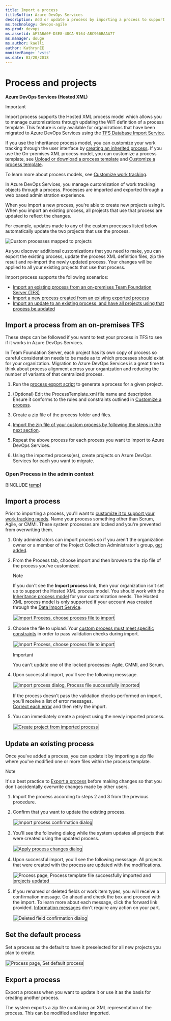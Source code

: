 ```yaml
---
title: Import a process
titleSuffix: Azure DevOps Services     
description: Add or update a process by importing a process to support customization of tracking work in Azure DevOps Services.
ms.technology: devops-agile
ms.prod: devops
ms.assetid: AF7ABA0F-D3E8-48CA-9164-ABC966BAAA77
ms.manager: douge
ms.author: kaelli
author: KathrynEE
monikerRange: 'vsts'
ms.date: 03/20/2018
---
```


# Process and projects    

**Azure DevOps Services (Hosted XML)**

> [!IMPORTANT]  
> Import process supports the Hosted XML process model which allows you to manage customizations through updating the WIT definition of a process template. This feature is only available for organizations that have been migrated to Azure DevOps Services using the [TFS Database Import Service](https://aka.ms/TFSDataImport).  
>
> If you use the Inheritance process model, you can customize your work tracking through the user interface by [creating an inherited process](../manage-process.md). If you use the On-premises XML process model, you can customize a process template, see [Upload or download a process template](../../../../boards/work-items/guidance/manage-process-templates.md) and [Customize a process template](../../../../reference/process-templates/customize-process.md).
>
> To learn more about process models, see [Customize work tracking](../../../../reference/customize-work.md). 

In Azure DevOps Services, you manage customization of work tracking objects through a process.
Processes are imported and exported through a web based administration experience. 

When you import a new process, you're able to create new projects using it.  
When you import an existing process, all projects that use that process are updated to reflect the changes. 

For example, updates made to any of the custom processes listed below automatically update the two projects that use the process.
 
![Custom processes mapped to projects](_img/ALM_IP_ProcessUse.png)

As you discover additional customizations that you need to make, you can export the existing process, update the process XML definition files, 
zip the result and re-import the newly updated process. Your changes will be applied to all your existing projects that use that process.    

Import process supports the following scenarios:   
*   [Import an existing process from an on-premises Team Foundation Server (TFS)](#import-from-TFS)  
*   [Import a new process created from an existing exported process](#import-process)  
*   [Import an update to an existing process, and have all projects using that process be updated](#update-process)  

<a id="import-from-TFS">  </a>
## Import a process from an on-premises TFS 

These steps can be followed if you want to test your process in TFS to see if it works in Azure DevOps Services.

In Team Foundation Server, each project has its own copy of process so careful consideration needs to be made as to which processes should exist for your organization.
Migration to Azure DevOps Services is a great time to think about process alignment across your organization and reducing the number of variants of that centralized process.  
 
1.  Run the [process export script](customize-process.md#open-process-wit) to generate a process for a given project.   

2.  (Optional) Edit the ProcessTemplate.xml file name and description. Ensure it conforms to the rules and constraints outlined in [Customize a process](customize-process.md).

3.  Create a zip file of the process folder and files.  

4.  [Import the zip file of your custom process by following the steps in the next section](#import-process).  

5.  Repeat the above process for each process you want to import to Azure DevOps Services.

6.  Using the imported process(es), create projects on Azure DevOps Services for each you want to migrate. 

<a id="open-process-wit">  </a>
### Open Process in the admin context

[!INCLUDE [temp](../../_shared/open-process-admin-context-ts-only.md)]

<a id="import-process">  </a>
## Import a process

Prior to importing a process, you'll want to [customize it to support your work tracking needs](customize-process.md). 
Name your process something other than Scrum, Agile, or CMMI. These system processes are locked and you're prevented from overwriting them.   

1. Only administrators can import process so if you aren't the organization owner or a member of the Project Collection Administrator's group, [get added](../../../security/set-project-collection-level-permissions.md). 

2.  From the Process tab, choose import and then browse to the zip file of the process you've customized.  
  
    > [!NOTE]    
    > If you don't see the **Import process** link, then your organization isn't set up to support the Hosted XML process model. You should work with the [Inheritance process model](../manage-process.md) for your customization needs. The Hosted XML process model is only supported if your account was created through the [Data Import Service](https://aka.ms/TFSDataImport).

    <img src="_img/import-process-import.png" alt="Import Process, choose process file to import" style="border: 2px solid #C3C3C3;" />

3.  Choose the file to upload. Your [custom process must meet specific constraints](customize-process.md) in order to pass validation checks during import.  

	<img src="_img/import-process-dialog.png" alt="Import Process, choose process file to import" style="border: 2px solid #C3C3C3;" />	 

	> [!IMPORTANT]  
	>You can't update one of the locked processes: Agile, CMMI, and Scrum.  

3.  Upon successful import, you'll see the following messsage.  

    <img src="_img/ALM_IP_AddNewProcessSuccess.png" alt="Import process dialog, Process file successfully imported" style="border: 2px solid #C3C3C3;" />

    If the process doesn't pass the validation checks performed on import, you'll receive a list of error messages.  
    [Correct each error](resolve-errors.md) and then retry the import. 

4.  You can immediately create a project using the newly imported process. 

	<img src="_img/import-process-new-team-project.png" alt="Create project from imported process" style="border: 2px solid #C3C3C3;" />

<a id="update-process">  </a>
## Update an existing process

Once you've added a process, you can update it by importing a zip file where you've modified one or more files within the process template.

> [!NOTE]    
>It's a best practice to [Export a process](#export-process) before making changes so that you don't accidentally overwrite changes made by other users.

1.  Import the process according to steps 2 and 3 from the previous procedure.     

2.  Confirm that you want to update the existing process.  

    <img src="_img/ALM_IP_UpdateProcessConfirm.png" alt="Import process confirmation dialog" style="border: 2px solid #C3C3C3;" />

3.  You'll see the following dialog while the system updates all projects that were created using the updated process.  

    <img src="_img/ALM_IP_ApplyProcessChanges.png" alt="Apply process changes dialog" style="border: 2px solid #C3C3C3;" />

4.  Upon successful import, you'll see the following messsage. All projects that were created with the process are updated with the modifications. 

    <img src="_img/ALM_IP_ImportAndUpdateSuccess.png" alt="Process page, Process template file successfully imported and projects updated" style="border: 2px solid #C3C3C3;" />

5.  If you renamed or deleted fields or work item types, you will receive a confirmation message. 
    Go ahead and check the box and proceed with the import. To learn more about each message, click the forward link provided. 
    [Information messages](resolve-errors.md#info-only) don't require any action on your part.  

    <img src="_img/ALM_IP_InfoMessage.png" alt="Deleted field confirmation dialog" style="border: 2px solid #C3C3C3;" />

     

<a id="default-process">  </a>
## Set the default process

Set a process as the default to have it preselected for all new projects you plan to create. 

<img src="_img/import-process-set-default.png" alt="Process page, Set default process" style="border: 2px solid #C3C3C3;" />

<a id="export-process">  </a>
## Export a process
Export a process when you want to update it or use it as the basis for creating another process. 

The system exports a zip file containing an XML representation of the process.  This can be modified and later imported.  



